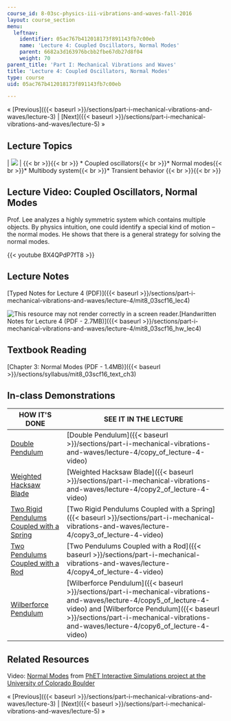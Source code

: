 ```yaml
---
course_id: 8-03sc-physics-iii-vibrations-and-waves-fall-2016
layout: course_section
menu:
  leftnav:
    identifier: 05ac767b412018173f891143fb7c00eb
    name: 'Lecture 4: Coupled Oscillators, Normal Modes'
    parent: 6682a3d163976bcbb2fbe67db27d8f04
    weight: 70
parent_title: 'Part I: Mechanical Vibrations and Waves'
title: 'Lecture 4: Coupled Oscillators, Normal Modes'
type: course
uid: 05ac767b412018173f891143fb7c00eb

---
```


« [Previous]({{< baseurl >}}/sections/part-i-mechanical-vibrations-and-waves/lecture-3) | [Next]({{< baseurl >}}/sections/part-i-mechanical-vibrations-and-waves/lecture-5) »

Lecture Topics
--------------

| ![](/coursemedia/8-03sc-physics-iii-vibrations-and-waves-fall-2016/241d43da46e6ba876f18f5d9f1574018_L4.jpg) |  {{< br >}}{{< br >}} *   Coupled oscillators{{< br >}}*   Normal modes{{< br >}}*   Multibody system{{< br >}}*   Transient behavior {{< br >}}{{< br >}}  

Lecture Video: Coupled Oscillators, Normal Modes
------------------------------------------------

Prof. Lee analyzes a highly symmetric system which contains multiple objects. By physics intuition, one could identify a special kind of motion – the normal modes. He shows that there is a general strategy for solving the normal modes.

{{< youtube BX4QPdP7fT8 >}}

Lecture Notes
-------------

[Typed Notes for Lecture 4 (PDF)]({{< baseurl >}}/sections/part-i-mechanical-vibrations-and-waves/lecture-4/mit8_03scf16_lec4)

![This resource may not render correctly in a screen reader.](/images/inacessible.gif)[Handwritten Notes for Lecture 4 (PDF - 2.7MB)]({{< baseurl >}}/sections/part-i-mechanical-vibrations-and-waves/lecture-4/mit8_03scf16_hw_lec4)

Textbook Reading
----------------

[Chapter 3: Normal Modes (PDF - 1.4MB)]({{< baseurl >}}/sections/syllabus/mit8_03scf16_text_ch3) 

In-class Demonstrations
-----------------------

| HOW IT'S DONE | SEE IT IN THE LECTURE |
| --- | --- |
| [Double Pendulum](http://tsgphysics.mit.edu/front/?page=demo.php&letnum=C%2069&show=0) | [Double Pendulum]({{< baseurl >}}/sections/part-i-mechanical-vibrations-and-waves/lecture-4/copy_of_lecture-4-video) |
| [Weighted Hacksaw Blade](http://tsgphysics.mit.edu/front/?page=demo.php&letnum=C%2021&show=0) | [Weighted Hacksaw Blade]({{< baseurl >}}/sections/part-i-mechanical-vibrations-and-waves/lecture-4/copy2_of_lecture-4-video) |
| [Two Rigid Pendulums Coupled with a Spring](http://tsgphysics.mit.edu/front/?page=demo.php&letnum=C%2019&show=0) | [Two Rigid Pendulums Coupled with a Spring]({{< baseurl >}}/sections/part-i-mechanical-vibrations-and-waves/lecture-4/copy3_of_lecture-4-video) |
| [Two Pendulums Coupled with a Rod](http://tsgphysics.mit.edu/front/?page=demo.php&letnum=C%2018&show=0) | [Two Pendulums Coupled with a Rod]({{< baseurl >}}/sections/part-i-mechanical-vibrations-and-waves/lecture-4/copy4_of_lecture-4-video) |
| [Wilberforce Pendulum](http://tsgphysics.mit.edu/front/?page=demo.php&letnum=C%2022&show=0) | [Wilberforce Pendulum]({{< baseurl >}}/sections/part-i-mechanical-vibrations-and-waves/lecture-4/copy5_of_lecture-4-video) and [Wilberforce Pendulum]({{< baseurl >}}/sections/part-i-mechanical-vibrations-and-waves/lecture-4/copy6_of_lecture-4-video) 

Related Resources
-----------------

Video: [Normal Modes](https://phet.colorado.edu/en/simulation/normal-modes) from [PhET Interactive Simulations project at the University of Colorado Boulder](https://phet.colorado.edu/)

« [Previous]({{< baseurl >}}/sections/part-i-mechanical-vibrations-and-waves/lecture-3) | [Next]({{< baseurl >}}/sections/part-i-mechanical-vibrations-and-waves/lecture-5) »